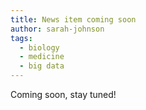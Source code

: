 ```yaml
---
title: News item coming soon
author: sarah-johnson
tags:
  - biology
  - medicine
  - big data
---
```


Coming soon, stay tuned!
